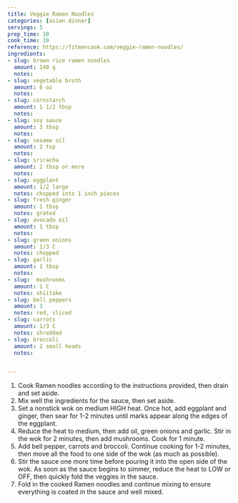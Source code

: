```yaml
---
title: Veggie Ramen Noodles
categories: [asian dinner]
servings: 5
prep_time: 10
cook_time: 10
reference: https://fitmencook.com/veggie-ramen-noodles/
ingredients:
- slug: brown rice ramen noodles
  amount: 140 g
  notes:
- slug: vegetable broth
  amount: 6 oz
  notes:
- slug: cornstarch
  amount: 1 1/2 tbsp
  notes:
- slug: soy sauce
  amount: 3 tbsp
  notes:
- slug: sesame oil
  amount: 2 tsp
  notes:
- slug: sriracha
  amount: 2 tbsp or more
  notes:
- slug: eggplant
  amount: 1/2 large
  notes: chopped into 1 inch pieces
- slug: fresh ginger
  amount: 1 tbsp
  notes: grated
- slug: avocado oil
  amount: 1 tbsp
  notes:
- slug: green onions
  amount: 1/3 C
  notes: chopped
- slug: garlic
  amount: 1 tbsp
  notes:
- slug:  mushrooms
  amount: 1 C
  notes: shiitake
- slug: bell peppers
  amount: 1
  notes: red, sliced
- slug: carrots
  amount: 1/3 C
  notes: shredded
- slug: broccoli
  amount: 2 small heads
  notes:


---
```


1. Cook Ramen noodles according to the instructions provided, then drain and set aside.
2. Mix well the ingredients for the sauce, then set aside.
3. Set a nonstick wok on medium HIGH heat.  Once hot, add eggplant and ginger, then sear for 1-2 minutes until marks appear along the edges of the eggplant.
4. Reduce the heat to medium, then add oil, green onions and garlic.  Stir in the wok for 2 minutes, then add mushrooms.  Cook for 1 minute.
5. Add bell pepper, carrots and broccoli.  Continue cooking for 1-2 minutes, then move all the food to one side of the wok (as much as possible).
6. Stir the sauce one more time before pouring it into the open side of the wok.  As soon as the sauce begins to simmer, reduce the heat to LOW or OFF, then quickly fold the veggies in the sauce.
7. Fold in the cooked Ramen noodles and continue mixing to ensure everything is coated in the sauce and well mixed.
